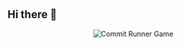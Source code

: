 ## Hi there 👋

<p align="center">
  <img src="https://raw.githubusercontent.com/Seristic/github-commit-runner-game/main/runner-game.svg" alt="Commit Runner Game" />
</p>
